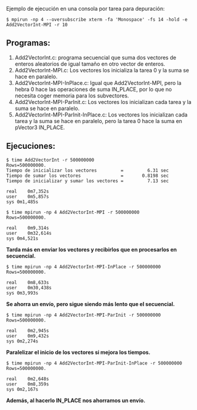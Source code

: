 
Ejemplo de ejecución en una consola por tarea para depuración:
```console
$ mpirun -np 4 --oversubscribe xterm -fa 'Monospace' -fs 14 -hold -e Add2VectorInt-MPI -r 10
```

## Programas: 
1. Add2VectorInt.c: programa secuencial que suma dos vectores de enteros aleatorios de igual tamaño en otro vector de enteros.
2. Add2VectorInt-MPI.c: Los vectores los inicializa la tarea 0 y la suma se hace en paralelo.
3. Add2VectorInt-MPI-InPlace.c: Igual que Add2VectorInt-MPI, pero la hebra 0 hace las operaciones de suma IN_PLACE, por lo que no necesita coger memoria para los subvectores.
4. Add2VectorInt-MPI-ParInit.c: Los vectores los inicializan cada tarea y la suma se hace en paralelo.
5. Add2VectorInt-MPI-ParInit-InPlace.c: Los vectores los inicializan cada tarea y la suma se hace en paralelo, pero la tarea 0 hace la suma en pVector3 IN_PLACE.

## Ejecuciones:

```console
$ time Add2VectorInt -r 500000000 
Rows=500000000.
Tiempo de inicializar los vectores         =         6.31 sec
Tiempo de sumar los vectores               =       0.8198 sec
Tiempo de inicializar y sumar los vectores =         7.13 sec

real	0m7,352s
user	0m5,857s
sys	0m1,485s
```

```console
$ time mpirun -np 4 Add2VectorInt-MPI -r 500000000 
Rows=500000000.

real	0m9,314s
user	0m32,614s
sys	0m4,521s
```
**Tarda más en enviar los vectores y recibirlos que en procesarlos en secuencial.**

```console
$ time mpirun -np 4 Add2VectorInt-MPI-InPlace -r 500000000 
Rows=500000000.

real	0m8,633s
user	0m30,438s
sys	0m3,993s
```

**Se ahorra un envío, pero sigue siendo más lento que el secuencial.**

```console
$ time mpirun -np 4 Add2VectorInt-MPI-ParInit -r 500000000 
Rows=500000000.

real	0m2,945s
user	0m9,432s
sys	0m2,274s
```
**Paralelizar el inicio de los vectores si mejora los tiempos.**

```console
$ time mpirun -np 4 Add2VectorInt-MPI-ParInit-InPlace -r 500000000 
Rows=500000000.

real	0m2,648s
user	0m8,359s
sys	0m2,167s
```
**Además, al hacerlo IN_PLACE nos ahorramos un envío.**
